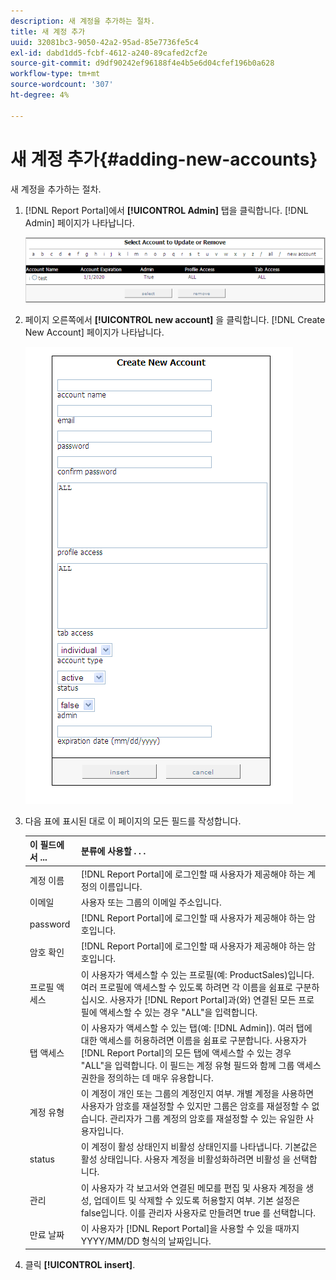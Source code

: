 ```yaml
---
description: 새 계정을 추가하는 절차.
title: 새 계정 추가
uuid: 32081bc3-9050-42a2-95ad-85e7736fe5c4
exl-id: dabd1dd5-fcbf-4612-a240-89cafed2cf2e
source-git-commit: d9df90242ef96188f4e4b5e6d04cfef196b0a628
workflow-type: tm+mt
source-wordcount: '307'
ht-degree: 4%

---
```


# 새 계정 추가{#adding-new-accounts}

새 계정을 추가하는 절차.

1. [!DNL Report Portal]에서 **[!UICONTROL Admin]** 탭을 클릭합니다. [!DNL Admin] 페이지가 나타납니다.

   ![](assets/report_admintag2.png)

1. 페이지 오른쪽에서 **[!UICONTROL new account]** 을 클릭합니다. [!DNL Create New Account] 페이지가 나타납니다.

   ![단계 정보](assets/rptPort_scrn_AdminTab_createUser.png)

1. 다음 표에 표시된 대로 이 페이지의 모든 필드를 작성합니다.

   | 이 필드에서 ... | 분류에 사용할 . . . |
   |---|---|
   | 계정 이름 | [!DNL Report Portal]에 로그인할 때 사용자가 제공해야 하는 계정의 이름입니다. |
   | 이메일 | 사용자 또는 그룹의 이메일 주소입니다. |
   | password | [!DNL Report Portal]에 로그인할 때 사용자가 제공해야 하는 암호입니다. |
   | 암호 확인 | [!DNL Report Portal]에 로그인할 때 사용자가 제공해야 하는 암호입니다. |
   | 프로필 액세스 | 이 사용자가 액세스할 수 있는 프로필(예: ProductSales)입니다. 여러 프로필에 액세스할 수 있도록 하려면 각 이름을 쉼표로 구분하십시오. 사용자가 [!DNL Report Portal]과(와) 연결된 모든 프로필에 액세스할 수 있는 경우 &quot;ALL&quot;을 입력합니다. |
   | 탭 액세스 | 이 사용자가 액세스할 수 있는 탭(예: [!DNL Admin]). 여러 탭에 대한 액세스를 허용하려면 이름을 쉼표로 구분합니다. 사용자가 [!DNL Report Portal]의 모든 탭에 액세스할 수 있는 경우 &quot;ALL&quot;을 입력합니다. 이 필드는 계정 유형 필드와 함께 그룹 액세스 권한을 정의하는 데 매우 유용합니다. |
   | 계정 유형 | 이 계정이 개인 또는 그룹의 계정인지 여부. 개별 계정을 사용하면 사용자가 암호를 재설정할 수 있지만 그룹은 암호를 재설정할 수 없습니다. 관리자가 그룹 계정의 암호를 재설정할 수 있는 유일한 사용자입니다. |
   | status | 이 계정이 활성 상태인지 비활성 상태인지를 나타냅니다. 기본값은 활성 상태입니다. 사용자 계정을 비활성화하려면 비활성 을 선택합니다. |
   | 관리 | 이 사용자가 각 보고서와 연결된 메모를 편집 및 사용자 계정을 생성, 업데이트 및 삭제할 수 있도록 허용할지 여부. 기본 설정은 false입니다. 이를 관리자 사용자로 만들려면 true 를 선택합니다. |
   | 만료 날짜 | 이 사용자가 [!DNL Report Portal]을 사용할 수 있을 때까지 YYYY/MM/DD 형식의 날짜입니다. |

1. 클릭 **[!UICONTROL insert]**.

